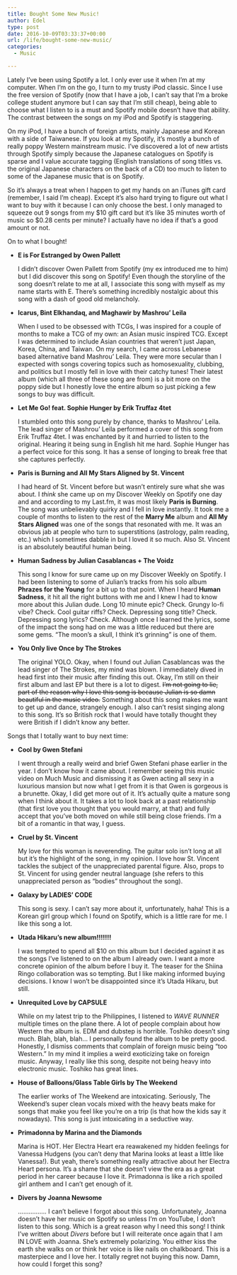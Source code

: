 ```yaml
---
title: Bought Some New Music!
author: Edel
type: post
date: 2016-10-09T03:33:37+00:00
url: /life/bought-some-new-music/
categories:
  - Music

---
```

Lately I&#8217;ve been using Spotify a lot. I only ever use it when I&#8217;m at my computer. When I&#8217;m on the go, I turn to my trusty iPod classic. Since I use the free version of Spotify (now that I have a job, I can&#8217;t say that I&#8217;m a broke college student anymore but I can say that I&#8217;m still cheap), being able to choose what I listen to is a must and Spotify mobile doesn&#8217;t have that ability. The contrast between the songs on my iPod and Spotify is staggering.

On my iPod, I have a bunch of foreign artists, mainly Japanese and Korean with a side of Taiwanese. If you look at my Spotify, it&#8217;s mostly a bunch of really poppy Western mainstream music. I&#8217;ve discovered a lot of new artists through Spotify simply because the Japanese catalogues on Spotify is sparse and I value accurate tagging (English translations of song titles vs. the original Japanese characters on the back of a CD) too much to listen to some of the Japanese music that is on Spotify.

So it&#8217;s always a treat when I happen to get my hands on an iTunes gift card (remember, I said I&#8217;m cheap). Except it&#8217;s also hard trying to figure out what I want to buy with it because I can only choose the best. I only managed to squeeze out 9 songs from my $10 gift card but it&#8217;s like 35 minutes worth of music so $0.28 cents per minute? I actually have no idea if that&#8217;s a good amount or not.

On to what I bought!

  * **E is For Estranged by Owen Pallett**
  
    I didn&#8217;t discover Owen Pallett from Spotify (my ex introduced me to him) but I did discover this song on Spotify! Even though the storyline of the song doesn&#8217;t relate to me at all, I associate this song with myself as my name starts with E. There&#8217;s something incredibly nostalgic about this song with a dash of good old melancholy.
  * **Icarus, Bint Elkhandaq, and Maghawir by Mashrou&#8217; Leila**
  
    When I used to be obsessed with TCGs, I was inspired for a couple of months to make a TCG of my own: an Asian music inspired TCG. Except I was determined to include Asian countries that weren&#8217;t just Japan, Korea, China, and Taiwan. On my search, I came across Lebanese based alternative band Mashrou&#8217; Leila. They were more secular than I expected with songs covering topics such as homosexuality, clubbing, and politics but I mostly fell in love with their catchy tunes! Their latest album (which all three of these song are from) is a bit more on the poppy side but I honestly love the entire album so just picking a few songs to buy was difficult.
  * **Let Me Go! feat. Sophie Hunger by Erik Truffaz 4tet**
  
    I stumbled onto this song purely by chance, thanks to Mashrou&#8217; Leila. The lead singer of Mashrou&#8217; Leila performed a cover of this song from Erik Truffaz 4tet. I was enchanted by it and hurried to listen to the original. Hearing it being sung in English hit me hard. Sophie Hunger has a perfect voice for this song. It has a sense of longing to break free that she captures perfectly.
  * **Paris is Burning and All My Stars Aligned by St. Vincent**
  
    I had heard of St. Vincent before but wasn&#8217;t entirely sure what she was about. I _think_ she came up on my Discover Weekly on Spotify one day and and according to my Last.fm, it was most likely **Paris is Burning**. The song was unbelievably quirky and I fell in love instantly. It took me a couple of months to listen to the rest of the **Marry Me** album and **All My Stars Aligned** was one of the songs that resonated with me. It was an obvious jab at people who turn to superstitions (astrology, palm reading, etc.) which I sometimes dabble in but I loved it so much. Also St. Vincent is an absolutely beautiful human being.
  * **Human Sadness by Julian Casablancas + The Voidz**
  
    This song I know for sure came up on my Discover Weekly on Spotify. I had been listening to some of Julian&#8217;s tracks from his solo album **Phrazes for the Young** for a bit up to that point. When I heard **Human Sadness**, it hit all the right buttons with me and I knew I had to know more about this Julian dude. Long 10 minute epic? Check. Grungy lo-fi vibe? Check. Cool guitar riffs? Check. Depressing song title? Check. Depressing song lyrics? Check. Although once I learned the lyrics, some of the impact the song had on me was a little reduced but there are some gems. &#8220;The moon&#8217;s a skull, I think it&#8217;s grinning&#8221; is one of them.
  * **You Only live Once by The Strokes**
  
    The original YOLO. Okay, when I found out Julian Casablancas was the lead singer of The Strokes, my mind was blown. I immediately dived in head first into their music after finding this out. Okay, I&#8217;m still on their first album and last EP but there is a lot to digest. <del>I&#8217;m not going to lie, part of the reason why I love this song is because Julian is so damn beautiful in the music video.</del> Something about this song makes me want to get up and dance, strangely enough. I also can&#8217;t resist singing along to this song. It&#8217;s so British rock that I would have totally thought they were British if I didn&#8217;t know any better.

Songs that I totally want to buy next time:

  * **Cool by Gwen Stefani**
  
    I went through a really weird and brief Gwen Stefani phase earlier in the year. I don&#8217;t know how it came about. I remember seeing this music video on Much Music and dismissing it as Gwen acting all sexy in a luxurious mansion but now what I get from it is that Gwen is gorgeous is a brunette. Okay, I did get more out of it. It&#8217;s actually quite a mature song when I think about it. It takes a lot to look back at a past relationship (that first love you thought that you would marry, at that) and fully accept that you&#8217;ve both moved on while still being close friends. I&#8217;m a bit of a romantic in that way, I guess.
  * **Cruel by St. Vincent**
  
    My love for this woman is neverending. The guitar solo isn&#8217;t long at all but it&#8217;s the highlight of the song, in my opinion. I love how St. Vincent tackles the subject of the unappreciated parental figure. Also, props to St. Vincent for using gender neutral language (she refers to this unappreciated person as &#8220;bodies&#8221; throughout the song).
  * **Galaxy by LADIES&#8217; CODE**
  
    This song is sexy. I can&#8217;t say more about it, unfortunately, haha! This is a Korean girl group which I found on Spotify, which is a little rare for me. I like this song a lot.
  * **Utada Hikaru&#8217;s new album!!!!!!!**
  
    I was tempted to spend all $10 on this album but I decided against it as the songs I&#8217;ve listened to on the album I already own. I want a more concrete opinion of the album before I buy it. The teaser for the Shiina Ringo collaboration was so tempting. But I like making informed buying decisions. I know I won&#8217;t be disappointed since it&#8217;s Utada Hikaru, but still.
  * **Unrequited Love by CAPSULE**
  
    While on my latest trip to the Philippines, I listened to _WAVE_ _RUNNER_ multiple times on the plane there. A lot of people complain about how Western the album is. EDM and dubstep is horrible. Toshiko doesn&#8217;t sing much. Blah, blah, blah&#8230; I personally found the album to be pretty good. Honestly, I dismiss comments that complain of foreign music being &#8220;too Western.&#8221; In my mind it implies a weird exoticizing take on foreign music. Anyway, I really like this song, despite not being heavy into electronic music. Toshiko has great lines.
  * **House of Balloons/Glass Table Girls by The Weekend**
  
    The earlier works of The Weekend are intoxicating. Seriously, The Weekend&#8217;s super clean vocals mixed with the heavy beats make for songs that make you feel like you&#8217;re on a trip (is that how the kids say it nowadays). This song is just intoxicating in a seductive way.
  * **Primadonna by Marina and the Diamonds**
  
    Marina is HOT. Her Electra Heart era reawakened my hidden feelings for Vanessa Hudgens (you can&#8217;t deny that Marina looks at least a little like Vanessa!). But yeah, there&#8217;s something really attractive about her Electra Heart persona. It&#8217;s a shame that she doesn&#8217;t view the era as a great period in her career because I love it. Primadonna is like a rich spoiled girl anthem and I can&#8217;t get enough of it.
  * **Divers by Joanna Newsome**
  
    &#8230;&#8230;&#8230;&#8230;&#8230;. I can&#8217;t believe I forgot about this song. Unfortunately, Joanna doesn&#8217;t have her music on Spotify so unless I&#8217;m on YouTube, I don&#8217;t listen to this song. Which is a great reason why I need this song! I think I&#8217;ve written about _Divers_ before but I will reiterate once again that I am IN LOVE with Joanna. She&#8217;s extremely polarizing. You either kiss the earth she walks on or think her voice is like nails on chalkboard. This is a masterpiece and I love her. I totally regret not buying this now. Damn, how could I forget this song?

<ol class="footnote">
</ol>